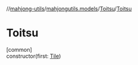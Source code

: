 //[mahjong-utils](../../../index.md)/[mahjongutils.models](../index.md)/[Toitsu](index.md)/[Toitsu](-toitsu.md)

# Toitsu

[common]\
constructor(first: [Tile](../-tile/index.md))
